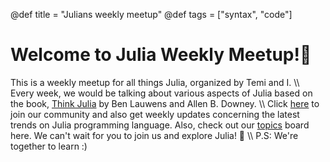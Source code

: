 @def title = "Julians weekly meetup"
@def tags = ["syntax", "code"]

# Welcome to Julia Weekly Meetup!🎉

This is a weekly meetup for all things Julia, organized by Temi and I. \\\\ 
Every week, we would be talking about various aspects of Julia based on the book, [Think Julia](https://www.oreilly.com/library/view/think-julia/9781492045021/) by Ben Lauwens and Allen B. Downey. \\\\
Click [here](https://docs.google.com/forms/d/e/1FAIpQLSfGWngeh5bt29yW9PO8Kxcrchfkpckji8qU6ZfO0FCFDXvK9A/viewform?usp=sf_link) to join our community and also get weekly updates concerning the latest trends on Julia programming language. Also, check out our [topics](/topics) board here. We can't wait for you to join us and explore Julia! 🤗 \\\\ P.S: We're together to learn :)